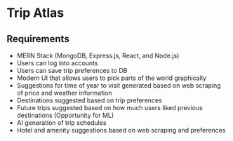 # Trip Atlas

## Requirements

* MERN Stack (MongoDB, Express.js, React, and Node.js)
* Users can log into accounts
* Users can save trip preferences to DB
* Modern UI that allows users to pick parts of the world graphically
* Suggestions for time of year to visit generated based on web scraping of price and weather information
* Destinations suggested based on trip preferences
* Future trips suggested based on how much users liked previous destinations (Opportunity for ML)
* AI generation of trip schedules
* Hotel and amenity suggestions based on web scraping and preferences